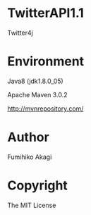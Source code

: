# TwitterAPI1.1
Twitter4j
# Environment
Java8 (jdk1.8.0_05)

Apache Maven 3.0.2

http://mvnrepository.com/

# Author
Fumihiko Akagi

# Copyright
The MIT License
